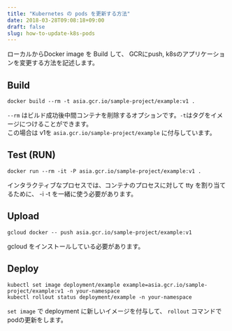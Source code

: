 ```yaml
---
title: "Kubernetes の pods を更新する方法"
date: 2018-03-28T09:08:18+09:00
draft: false
slug: how-to-update-k8s-pods
---
```



ローカルからDocker image を Build して、 GCRにpush, k8sのアプリケーションを変更する方法を記述します。


## Build
    
    docker build --rm -t asia.gcr.io/sample-project/example:v1 .

`--rm` はビルド成功後中間コンテナを削除するオプションです。`-t`はタグをイメージにつけることができます。  
この場合は v1を `asia.gcr.io/sample-project/example` に付与しています。

## Test (RUN)
    
    docker run --rm -it -P asia.gcr.io/sample-project/example:v1 .
    
インタラクティブなプロセスでは、コンテナのプロセスに対して tty を割り当てるために、 -i -t を一緒に使う必要があります。

## Upload
    
    gcloud docker -- push asia.gcr.io/sample-project/example:v1
    
gcloud をインストールしている必要があります。

## Deploy
    
    kubectl set image deployment/example example=asia.gcr.io/sample-project/example:v1 -n your-namespace
    kubectl rollout status deployment/example -n your-namespace
    
`set image` で deployment に新しいイメージを付与して、 `rollout` コマンドでpodの更新をします。
